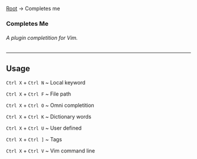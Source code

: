 [Root](../index.md) -> Completes me

### Completes Me
###### A plugin completition for Vim.

---

## Usage

`Ctrl X` + `Ctrl N` ~ Local keyword

`Ctrl X` + `Ctrl F` ~ File path

`Ctrl X` + `Ctrl O` ~ Omni completition

`Ctrl X` + `Ctrl K` ~ Dictionary words

`Ctrl X` + `Ctrl U` ~ User defined

`Ctrl X` + `Ctrl ]` ~ Tags

`Ctrl X` + `Ctrl V` ~ Vim command line
